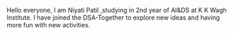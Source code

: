 Hello everyone,
I am Niyati Patil ,studying in 2nd year of AI&DS at K K Wagh Institute.
I have joined the DSA-Together to explore new ideas and having more fun with new activities.
